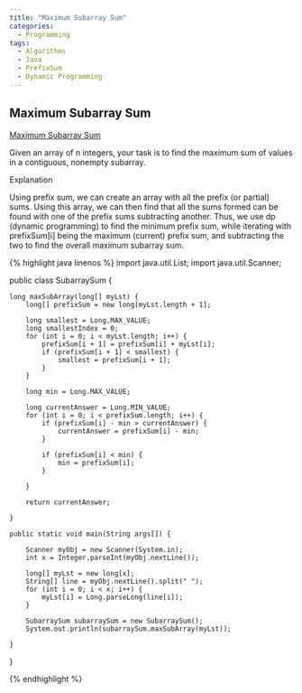 ```yaml
---
title: "Maximum Subarray Sum"
categories:
  - Programming
tags:
  - Algorithms
  - Java
  - PrefixSum
  - Dynamic Programming
---
```


## Maximum Subarray Sum

[Maximum Subarray Sum](/https://cses.fi/problemset/task/1643/)

Given an array of n integers, your task is to find the maximum sum of values in a contiguous, nonempty subarray.

Explanation

Using prefix sum, we can create an array with all the prefix (or partial) sums. Using this array, we can then find that all the sums formed can be found with one of the prefix sums subtracting another. Thus, we use dp (dynamic programming) to find the minimum prefix sum, while iterating with prefixSum[i] being the maximum (current) prefix sum, and subtracting the two to find the overall maximum subarray sum.


{% highlight java linenos %}
import java.util.List;
import java.util.Scanner;

public class SubarraySum {

    long maxSubArray(long[] myLst) {
        long[] prefixSum = new long[myLst.length + 1];

        long smallest = Long.MAX_VALUE;
        long smallestIndex = 0;
        for (int i = 0; i < myLst.length; i++) {
            prefixSum[i + 1] = prefixSum[i] + myLst[i];
            if (prefixSum[i + 1] < smallest) {
                smallest = prefixSum[i + 1];
            }
        }

        long min = Long.MAX_VALUE;

        long currentAnswer = Long.MIN_VALUE;
        for (int i = 0; i < prefixSum.length; i++) {
            if (prefixSum[i] - min > currentAnswer) {
                currentAnswer = prefixSum[i] - min;
            }

            if (prefixSum[i] < min) {
                min = prefixSum[i];
            }

        }

        return currentAnswer;

    }

    public static void main(String args[]) {

        Scanner myObj = new Scanner(System.in);
        int x = Integer.parseInt(myObj.nextLine());

        long[] myLst = new long[x];
        String[] line = myObj.nextLine().split(" ");
        for (int i = 0; i < x; i++) {
            myLst[i] = Long.parseLong(line[i]);
        }

        SubarraySum subarraySum = new SubarraySum();
        System.out.println(subarraySum.maxSubArray(myLst));

    }
}

{% endhighlight %}
